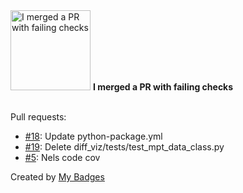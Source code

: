 <img src="https://my-badges.github.io/my-badges/this-is-fine.png" alt="I merged a PR with failing checks" title="I merged a PR with failing checks" width="128">
<strong>I merged a PR with failing checks</strong>
<br><br>

Pull requests:

- <a href="https://github.com/Nance-Lab/diff_visualizer/pull/18">#18</a>: Update python-package.yml
- <a href="https://github.com/Nance-Lab/diff_visualizer/pull/19">#19</a>: Delete diff_viz/tests/test_mpt_data_class.py
- <a href="https://github.com/Nance-Lab/TURMorIC/pull/5">#5</a>: Nels code cov


Created by <a href="https://github.com/my-badges/my-badges">My Badges</a>